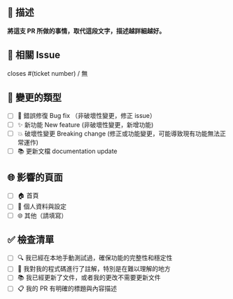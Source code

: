 ## 📝 描述

**將這支 PR 所做的事情，取代這段文字，描述越詳細越好。**

## 🔗 相關 Issue
closes #(ticket number) / 無

## 🔄 變更的類型

- [ ] 🐛 錯誤修復 Bug fix （非破壞性變更，修正 issue）
- [ ] ✨ 新功能 New feature (非破壞性變更，新增功能)
- [ ] 💥 破壞性變更 Breaking change (修正或功能變更，可能導致現有功能無法正常運作)
- [ ] 📚 更新文檔 documentation update

## 🌐 影響的頁面

- [ ] 🏠 首頁
- [ ] 👤 個人資料與設定
- [ ] 🌐 其他（請填寫）

## ✅ 檢查清單

- [ ] 🔍 我已經在本地手動測試過，確保功能的完整性和穩定性
- [ ] 📝 我對我的程式碼進行了註解，特別是在難以理解的地方
- [ ] 📚 我已經更新了文件，或者我的更改不需要更新文件
- [ ] 📋 我的 PR 有明確的標題與內容描述